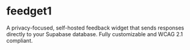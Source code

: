 # feedget1
A privacy-focused, self-hosted feedback widget that sends responses directly to your Supabase database. Fully customizable and WCAG 2.1 compliant.
